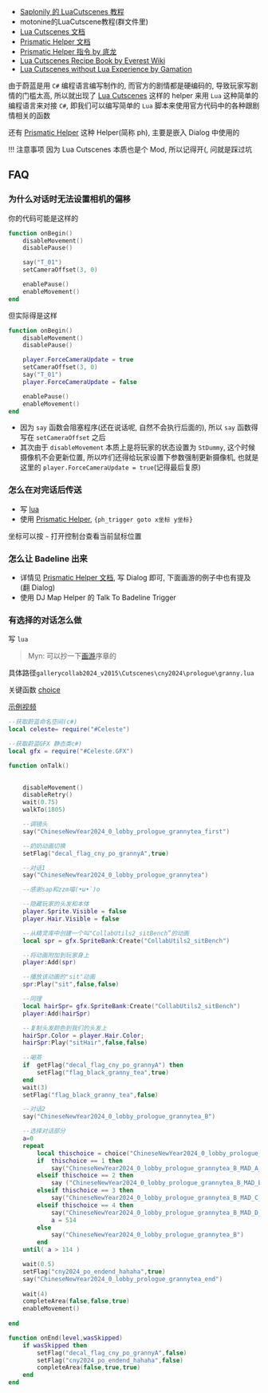 * <a href="https://sapcelestemod.netlify.app/extra_luacs/begin/" target="_blank">Saplonily 的 LuaCutscenes 教程</a>
* motonine的LuaCutscene教程(群文件里)
* <a href="https://maddie480.ovh/lua-cutscenes-documentation/modules/helper_functions.html" target="_blank">Lua Cutscenes 文档</a>
* <a href="https://github.com/l-Luna/PrismaticHelper/blob/master/DOCUMENTATION.md#cutscenes" target="_blank">Prismatic Helper 文档</a>
* <a href="https://uddrg.notion.site/Text-Dialog-2737f4f27e6380419593c9bedbe01795#2737f4f27e6380788771c5a9a78c3a39" target="_blank">Prismatic Helper 指令 by 底龙</a>
* <a href="https://github.com/EverestAPI/ModResources/wiki/Lua-Cutscenes-Recipe-Book" target="_blank">Lua Cutscenes Recipe Book by Everest Wiki</a>
* <a href="https://medium.com/@crumpledmemes/lua-cutscenes-without-lua-experience-3c2d87804e20" target="_blank">Lua Cutscenes without Lua Experience by Gamation</a>

由于蔚蓝是用 `C#` 编程语言编写制作的, 而官方的剧情都是硬编码的, 导致玩家写剧情的门槛太高, 所以就出现了 <a href="https://gamebanana.com/mods/53678" target="_blank">Lua Cutscenes</a> 这样的 helper 来用 `Lua` 这种简单的编程语言来对接 `C#`, 即我们可以编写简单的 `Lua` 脚本来使用官方代码中的各种跟剧情相关的函数

还有 <a href="https://github.com/l-Luna/PrismaticHelper/blob/master/DOCUMENTATION.md#cutscenes" target="_blank">Prismatic Helper</a> 这种 Helper(简称 ph), 主要是嵌入 Dialog 中使用的

!!! 注意事项
    因为 Lua Cutscenes 本质也是个 Mod, 所以记得开(, 问就是踩过坑

## FAQ

### 为什么对话时无法设置相机的偏移

你的代码可能是这样的

```lua
function onBegin()
    disableMovement()
    disablePause()

    say("T_01")
    setCameraOffset(3, 0)

    enablePause()
    enableMovement()
end
```

但实际得是这样

```lua
function onBegin()
    disableMovement()
    disablePause()

    player.ForceCameraUpdate = true
    setCameraOffset(3, 0)
    say("T_01")
    player.ForceCameraUpdate = false

    enablePause()
    enableMovement()
end
```

* 因为 `say` 函数会阻塞程序(还在说话呢, 自然不会执行后面的), 所以 `say` 函数得写在 `setCameraOffset` 之后
* 其次由于 `disableMovement` 本质上是将玩家的状态设置为 `StDummy`, 这个时候摄像机不会更新位置, 所以咋们还得给玩家设置下参数强制更新摄像机, 也就是这里的 `player.ForceCameraUpdate = true`(记得最后复原)


### 怎么在对完话后传送

* 写 <a href="https://sapcelestemod.netlify.app/extra_luacs/reference/#teleportto" target="_blank">lua</a>
* 使用 <a href="https://github.com/l-Luna/PrismaticHelper/blob/master/DOCUMENTATION.md#goto-x--0-y--0" target="_blank">Prismatic Helper</a>, `{ph_trigger goto x坐标 y坐标}`

坐标可以按 `~` 打开控制台查看当前鼠标位置

### 怎么让 Badeline 出来

* 详情见 <a href="https://github.com/l-Luna/PrismaticHelper/blob/master/DOCUMENTATION.md#baddy_split-xoffset--0-yoffset--y-faceplayer--true" target="_blank">Prismatic Helper 文档</a>, 写 Dialog 即可,  下面画游的例子中也有提及(翻 Dialog)
* 使用 DJ Map Helper 的 Talk To Badeline Trigger

### 有选择的对话怎么做

写 `lua`

> Myn: 可以抄一下<a href="https://gamebanana.com/mods/494348" target="_blank">画游</a>序章的

具体路径`gallerycollab2024_v2015\Cutscenes\cny2024\prologue\granny.lua`

关键函数 <a href="https://sapcelestemod.netlify.app/extra_luacs/reference/#choice" target="_blank">choice</a>

<a href="https://www.bilibili.com/video/BV17RsWeDE3Y/" target="_blank">示例视频</a>

```lua
--获取蔚蓝命名空间(c#)
local celeste= require("#Celeste")

--获取蔚蓝GFX 静态类c#)
local gfx = require("#Celeste.GFX")

function onTalk()

    
    disableMovement()
    disableRetry()
    wait(0.75)
    walkTo(1805)

    --调镜头
    say("ChineseNewYear2024_0_lobby_prologue_grannytea_first")

    --奶奶动画切换
    setFlag("decal_flag_cny_po_grannyA",true)

    --对话1
    say("ChineseNewYear2024_0_lobby_prologue_grannytea")

    --感谢sap和zzm喵(•ω•`)o

    --隐藏玩家的头发和本体
    player.Sprite.Visible = false
    player.Hair.Visible = false

    --从精灵库中创建一个叫"CollabUtils2_sitBench”的动画
    local spr = gfx.SpriteBank:Create("CollabUtils2_sitBench")

    --将动画附加到玩家身上
    player:Add(spr)

    --播放该动画的"sit"动画
    spr:Play("sit",false,false)

    --同理
    local hairSpr= gfx.SpriteBank:Create("CollabUtils2_sitBench")
    player:Add(hairSpr)

    --复制头发颜色到我们的头发上
    hairSpr.Color = player.Hair.Color;
    hairSpr:Play("sitHair",false,false)
        
    --喝茶
    if  getFlag("decal_flag_cny_po_grannyA") then
        setFlag("flag_black_granny_tea",true)
    end
    wait(3)
    setFlag("flag_black_granny_tea",false)

    --对话2
    say("ChineseNewYear2024_0_lobby_prologue_grannytea_B")

    --选择对话部分
    a=0
    repeat
        local thischoice = choice("ChineseNewYear2024_0_lobby_prologue_grannytea_B_MAD_A","ChineseNewYear2024_0_lobby_prologue_grannytea_B_MAD_B","ChineseNewYear2024_0_lobby_prologue_grannytea_B_MAD_C","ChineseNewYear2024_0_lobby_prologue_grannytea_B_MAD_D")
        if  thischoice == 1 then            
            say("ChineseNewYear2024_0_lobby_prologue_grannytea_B_MAD_A_01")
        elseif thischoice == 2 then 
            say ("ChineseNewYear2024_0_lobby_prologue_grannytea_B_MAD_B_01")
        elseif thischoice == 3 then 
            say("ChineseNewYear2024_0_lobby_prologue_grannytea_B_MAD_C_01")
        elseif thischoice == 4 then 
            say("ChineseNewYear2024_0_lobby_prologue_grannytea_B_MAD_D_01")
            a = 514
        else
            say("ChineseNewYear2024_0_lobby_prologue_grannytea_B")
        end
    until( a > 114 )

    wait(0.5)
    setFlag("cny2024_po_endend_hahaha",true)
    say("ChineseNewYear2024_0_lobby_prologue_grannytea_end")
        
    wait(4)
    completeArea(false,false,true)
    enableMovement()
    
end

function onEnd(level,wasSkipped)
    if wasSkipped then
        setFlag("decal_flag_cny_po_grannyA",false)
        setFlag("cny2024_po_endend_hahaha",false)
        completeArea(false,true,true)
    end
end
```